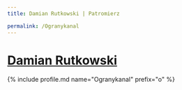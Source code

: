 ```yaml
---
title: Damian Rutkowski | Patromierz

permalink: /Ogranykanal
---
```


# [Damian Rutkowski](https://patronite.pl/Ogranykanal)

{% include profile.md name="Ogranykanal" prefix="o" %}
